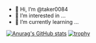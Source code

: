 - 👋 Hi, I’m @taker0084
- 👀 I’m interested in ...
- 🌱 I’m currently learning ...

[![Anurag's GitHub stats](https://github-readme-stats.vercel.app/api?username=taker0084)](https://github.com/anuraghazra/github-readme-stats)
[![trophy](https://github-profile-trophy.vercel.app/?username=taker0084)](https://github.com/taker0084/github-profile-trophy)
<!---
taker0084/taker0084 is a ✨ special ✨ repository because its `README.md` (this file) appears on your GitHub profile.
You can click the Preview link to take a look at your changes.
--->
